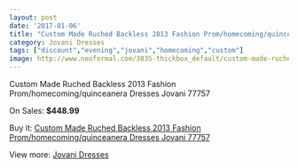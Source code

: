 ```yaml
---
layout: post
date: '2017-01-06'
title: "Custom Made Ruched Backless 2013 Fashion Prom/homecoming/quinceanera Dresses Jovani 77757"
category: Jovani Dresses
tags: ["discount","evening","jovani","homecoming","custom"]
image: http://www.neoformal.com/3835-thickbox_default/custom-made-ruched-backless-2013-fashion-prom-homecoming-quinceanera-dresses-jovani-77757.jpg
---
```

Custom Made Ruched Backless 2013 Fashion Prom/homecoming/quinceanera Dresses Jovani 77757

On Sales: **$448.99**
<a href="https://www.neoformal.com/en/jovani-dresses/1427-custom-made-ruched-backless-2013-fashion-prom-homecoming-quinceanera-dresses-jovani-77757.html"><amp-img layout="responsive" width="600" height="600" src="//www.neoformal.com/3835-thickbox_default/custom-made-ruched-backless-2013-fashion-prom-homecoming-quinceanera-dresses-jovani-77757.jpg" alt="Custom Made Ruched Backless 2013 Fashion Prom/homecoming/quinceanera Dresses Jovani 77757 0" /></a>
<a href="https://www.neoformal.com/en/jovani-dresses/1427-custom-made-ruched-backless-2013-fashion-prom-homecoming-quinceanera-dresses-jovani-77757.html"><amp-img layout="responsive" width="600" height="600" src="//www.neoformal.com/3836-thickbox_default/custom-made-ruched-backless-2013-fashion-prom-homecoming-quinceanera-dresses-jovani-77757.jpg" alt="Custom Made Ruched Backless 2013 Fashion Prom/homecoming/quinceanera Dresses Jovani 77757 1" /></a>

Buy it: [Custom Made Ruched Backless 2013 Fashion Prom/homecoming/quinceanera Dresses Jovani 77757](https://www.neoformal.com/en/jovani-dresses/1427-custom-made-ruched-backless-2013-fashion-prom-homecoming-quinceanera-dresses-jovani-77757.html "Custom Made Ruched Backless 2013 Fashion Prom/homecoming/quinceanera Dresses Jovani 77757")

View more: [Jovani Dresses](https://www.neoformal.com/en/15-jovani-dresses "Jovani Dresses")